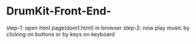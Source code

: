 # DrumKit-Front-End-

step-1:
open html page(dom1.html) in browser
step-2:
now play music by clicking on buttons or by keys on keyboard

